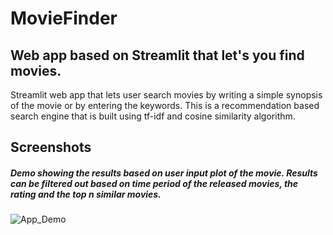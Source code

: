 # MovieFinder
## Web app based on Streamlit that let's you find movies.
Streamlit web app that lets user search movies by writing a simple synopsis of the movie or by entering the keywords.
This is a recommendation based search engine that is built using tf-idf and cosine similarity algorithm.

## Screenshots

##### Demo showing the results based on user input plot of the movie. Results can be filtered out based on time period of the released movies, the rating and the top n similar movies.
![App_Demo](https://github.com/BotAlchemist/MovieFinder/blob/main/screenshots/movieFinder.gif)



